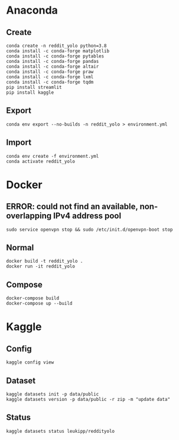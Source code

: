 # Anaconda

## Create
```
conda create -n reddit_yolo python=3.8
conda install -c conda-forge matplotlib 
conda install -c conda-forge pytables
conda install -c conda-forge pandas
conda install -c conda-forge altair
conda install -c conda-forge praw
conda install -c conda-forge lxml
conda install -c conda-forge tqdm
pip install streamlit
pip install kaggle
```

## Export
```
conda env export --no-builds -n reddit_yolo > environment.yml
```

## Import
```
conda env create -f environment.yml
conda activate reddit_yolo
```

# Docker

## ERROR: could not find an available, non-overlapping IPv4 address pool
```
sudo service openvpn stop && sudo /etc/init.d/openvpn-boot stop
```

## Normal
```
docker build -t reddit_yolo .
docker run -it reddit_yolo
```

## Compose
```
docker-compose build
docker-compose up --build
```

# Kaggle

## Config
```
kaggle config view
```

## Dataset
```
kaggle datasets init -p data/public
kaggle datasets version -p data/public -r zip -m "update data"
```

## Status
```
kaggle datasets status leukipp/reddityolo
```
